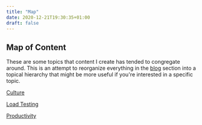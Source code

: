 ```yaml
---
title: "Map"
date: 2020-12-21T19:30:35+01:00
draft: false
---
```


## Map of Content

These are some topics that content I create has tended to congregate around. This is an attempt to reorganize everything in the [blog](/blog) section into a topical hierarchy that might be more useful if you're interested in a specific topic.

[Culture](/map/culture)

[Load Testing](/map/load-testing)

[Productivity](/map/productivity)